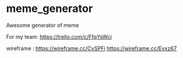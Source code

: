 # meme_generator
Awesome generator of meme 

For my team:
https://trello.com/c/FfqYsWci

wireframe :
https://wireframe.cc/CvSPFi
https://wireframe.cc/Evxz67
